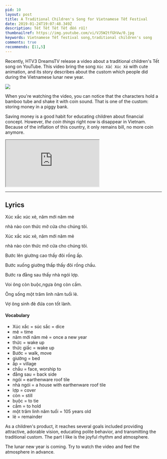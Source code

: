 ```yaml
---
pid: 10
layout: post
title: A Traditional Children's Song for Vietnamese Tết Festival
date: 2019-01-24T19:07:48.349Z
description: Tết Tết Tết Tết đến rồi!
thumbnailref: https://img.youtube.com/vi/VJ5W2tfGhVw/0.jpg
keywords: Vietnamese Tết festival song,traditional children's song
comments: true
recommends: [11,5]
---
```


Recently, HTV3 DreamsTV release a video about a traditional children's Tết song on YouTube. This video bring the song `Xúc Xắc Xúc Xẻ` with cute animation, and its story describes about the custom which people did during the Vietnamese lunar new year.

![](https://yt3.ggpht.com/a-/AAuE7mBhI2s0sHgp1cxc1NjzpdGQebSMyn_RS3WSbQ=s288-mo-c-c0xffffffff-rj-k-no)

When you're watching the video, you can notice that the characters hold a bamboo tube and shake it with coin sound. That is one of the custom: storing money in a piggy bank.

Saving money is a good habit for educating children about financial concept. However, *the coin things* right now is disappear in Vietnam. Because of the inflation of this country, it only remains bill, no more coin anymore.

<div class="embed-responsive embed-responsive-16by9">
  <iframe class="embed-responsive-item" src="https://www.youtube.com/embed/VJ5W2tfGhVw" allowfullscreen></iframe>
</div>

---

## Lyrics

Xúc xắc xúc xẻ, năm mới năm mẻ

nhà nào con thức mở cửa cho chúng tôi.

Xúc xắc xúc xẻ, năm mới năm mẻ

nhà nào còn thức mở cửa cho chúng tôi. 

Bước lên giường cao thấy đôi rồng ấp.

Bước xuống giường thấp thấy đôi rồng chầu. 

Bước ra đằng sau thấy nhà ngói lợp. 

Voi ông còn buộc,ngựa ông còn cầm. 

Ông sống một trăm linh năm tuổi lẻ. 

Vợ ông sinh đẻ đứa con tốt lành.

#### Vocabulary

* Xúc xắc = súc sắc = dice
* mẻ = time
* năm mới năm mẻ = once a new year
* thức = wake up
* thức giấc = wake up
* Bước = walk, move
* giường = bed
* ấp = village
* chầu = face, worship to
* đằng sau = back side
* ngói = earthenware roof tile
* nhà ngói = a house with earthenware roof tile
* lợp = cover
* còn = still
* buộc = to tie
* cầm = to hold
* một trăm linh năm tuổi = 105 years old
* lẻ = remainder

As a children's product, it reaches several goals included providing attractive, adorable vision, educating polite behavior, and transmitting the traditional custom. The part I like is the joyful rhythm and atmosphere.

The lunar new year is coming. Try to watch the video and feel the atmosphere in advance.
